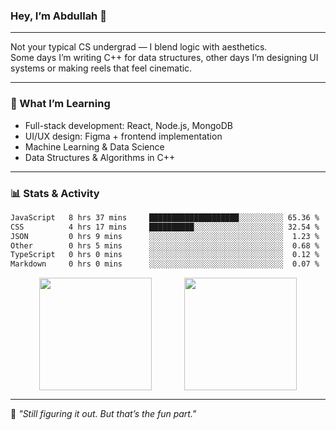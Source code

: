 ### Hey, I’m Abdullah 👋

---

Not your typical CS undergrad — I blend logic with aesthetics.  
Some days I’m writing C++ for data structures, other days I’m designing UI systems or making reels that feel cinematic.

---

### 🧠 What I’m Learning
- Full-stack development: React, Node.js, MongoDB
- UI/UX design: Figma + frontend implementation
- Machine Learning & Data Science
- Data Structures & Algorithms in C++

---

### 📊 Stats & Activity

<!--START_WAKATIME_SECTION-->
```txt
JavaScript   8 hrs 37 mins     ████████████████████░░░░░░░░░░ 65.36 %
CSS          4 hrs 17 mins     ██████████░░░░░░░░░░░░░░░░░░░░ 32.54 %
JSON         0 hrs 9 mins      ░░░░░░░░░░░░░░░░░░░░░░░░░░░░░░  1.23 %
Other        0 hrs 5 mins      ░░░░░░░░░░░░░░░░░░░░░░░░░░░░░░  0.68 %
TypeScript   0 hrs 0 mins      ░░░░░░░░░░░░░░░░░░░░░░░░░░░░░░  0.12 %
Markdown     0 hrs 0 mins      ░░░░░░░░░░░░░░░░░░░░░░░░░░░░░░  0.07 %
```
<!--END_WAKATIME_SECTION-->

<div align="center">
  <img src="https://github-readme-stats.vercel.app/api?username=mohdabdullahmeraj&show_icons=true&theme=tokyonight&hide_border=true&hide=prs" height="180px" style="vertical-align: middle;"/>
  &nbsp;&nbsp;&nbsp;&nbsp;&nbsp;&nbsp;&nbsp;&nbsp;&nbsp;&nbsp;&nbsp;
  <img src="https://github-readme-stats.vercel.app/api/top-langs/?username=mohdabdullahmeraj&layout=compact&theme=tokyonight&hide_border=true" height="180px" style="vertical-align: middle;"/>
</div>

---

🧭 *"Still figuring it out. But that’s the fun part."*
